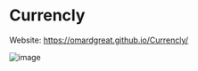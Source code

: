 # Currencly

Website: https://omardgreat.github.io/Currencly/

![image](https://user-images.githubusercontent.com/89590731/181653606-b851d9aa-769b-4c53-a1fb-0ce9e58801e4.png)

